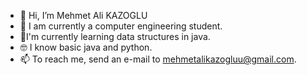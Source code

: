 - 👋 Hi, I’m Mehmet Ali KAZOGLU
- 👀 I am currently a computer engineering student.
- 🌱I'm currently learning data structures in java.
- 🤓 I know basic java and python.
- 📫 To reach me, send an e-mail to mehmetalikazogluu@gmail.com. 



